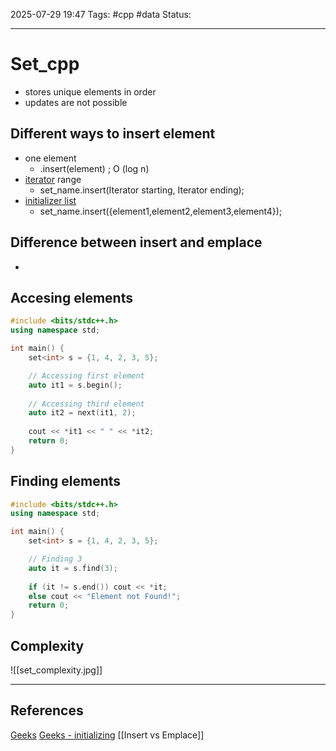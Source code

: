 
2025-07-29 19:47
Tags: #cpp #data
Status:

---
# Set_cpp
- stores unique elements in order
- updates are not possible

## Different ways to insert element
- one element
	- .insert(element) ; O (log n)
- [iterator](iterators) range
	- set_name.insert(Iterator starting, Iterator ending);
- [initializer list](initialization)
	- set_name.insert({element1,element2,element3,element4});
## Difference between insert and emplace
- 
## Accesing elements
```cpp
#include <bits/stdc++.h>
using namespace std;

int main() {
    set<int> s = {1, 4, 2, 3, 5};

    // Accessing first element
    auto it1 = s.begin();
    
    // Accessing third element
    auto it2 = next(it1, 2);
    
    cout << *it1 << " " << *it2;
    return 0;
}
```
## Finding elements
```cpp
#include <bits/stdc++.h>
using namespace std;

int main() {
    set<int> s = {1, 4, 2, 3, 5};

    // Finding 3
    auto it = s.find(3);
    
    if (it != s.end()) cout << *it;
    else cout << "Element not Found!";
    return 0;
}
```
## Complexity
![[set_complexity.jpg]]

---
## References
[Geeks](https://www.geeksforgeeks.org/cpp/set-in-cpp-stl/)
[Geeks - initializing](https://www.geeksforgeeks.org/cpp/different-ways-to-insert-elements-in-set-in-cpp-stl/)
[[Insert vs Emplace]]



